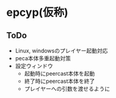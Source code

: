 # epcyp(仮称)

## ToDo
- Linux, windowsのプレイヤー起動対応
- peca本体多重起動対策
- 設定ウィンドウ
  - 起動時にpeercast本体を起動
  - 終了時にpeercast本体を終了
  - プレイヤーへの引数を渡せるように
